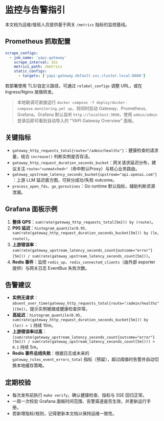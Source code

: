 # 监控与告警指引

本文档为运维/值班人员提供基于网关 `/metrics` 指标的监控基线。

## Prometheus 抓取配置

```yaml
scrape_configs:
  - job_name: 'yapi-gateway'
    scrape_interval: 15s
    metrics_path: /metrics
    static_configs:
      - targets: ['yapi-gateway.default.svc.cluster.local:8080']
```

若部署使用 TLS/自定义路径，可通过 `relabel_configs` 调整 URL，或在 Ingress/Nginx 层做转发。

> 本地联调可直接运行 `docker compose -f deploy/docker-compose.monitoring.yml up`，将同时启动 Gateway、Prometheus、Grafana。Grafana 默认监听 `http://localhost:3000`，使用 `admin/admin` 登录后即可看到自动导入的 “YAPI Gateway Overview” 面板。

## 关键指标

- `gateway_http_requests_total{route="/admin/healthz"}`：健康检查的请求量，结合 `increase()` 判断实例是否存活。
- `gateway_http_request_duration_seconds_bucket`：网关请求延迟分布，建议关注 `route="<unmatched>"`（命中默认Proxy）与核心业务路由。
- `gateway_upstream_latency_seconds_bucket{upstream="api.openai.com"}`：上游 LLM 延迟直方图，可拆分成功/失败 outcome。
- `process_open_fds`、`go_goroutines`：Go runtime 默认指标，辅助判断资源泄漏。

## Grafana 面板示例

1. **整体 QPS**：`sum(rate(gateway_http_requests_total[5m])) by (route)`。
2. **P95 延迟**：`histogram_quantile(0.95, sum(rate(gateway_http_request_duration_seconds_bucket[5m])) by (le, route))`。
3. **上游错误率**：`sum(rate(gateway_upstream_latency_seconds_count{outcome="error"}[5m])) / sum(rate(gateway_upstream_latency_seconds_count[5m]))`。
4. **Redis 事件**：监控 `redis_up`、`redis_connected_clients`（由外部 exporter 提供）与网关日志 EventBus 失败次数。

## 告警建议

- **实例无请求**：`absent_over_time(gateway_http_requests_total{route="/admin/healthz"}[5m])`，提示实例被摘或健康检查异常。
- **高延迟**：`histogram_quantile(0.95, sum(rate(gateway_http_request_duration_seconds_bucket[5m])) by (le)) > 1` 持续 10m。
- **上游错误率过高**：`(sum(rate(gateway_upstream_latency_seconds_count{outcome="error"}[5m])) / sum(rate(gateway_upstream_latency_seconds_count[5m]))) > 0.1` 持续 5m。
- **Redis 事件总线失败**：根据日志或未来的 `gateway_rules_event_errors_total` 指标（预留），超过阈值时告警并自动切换本地缓存策略。

## 定期校验

- 每次发布前执行 `make verify`，确认健康检查、指标与 SSE 回归正常。
- 一周一次校验 Grafana 面板时间范围、告警渠道是否生效，并更新运行手册。
- 若新增指标/规则，记得更新本文档以保持运维一致性。
